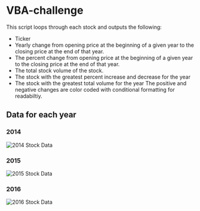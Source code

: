 # VBA-challenge
This script loops through each stock and outputs the following:
  - Ticker
  - Yearly change from opening price at the beginning of a given year to the closing price at the end of that year.
  - The percent change from opening price at the beginning of a given year to the closing price at the end of that year.
  - The total stock volume of the stock.
  - The stock with the greatest percent increase and decrease for the year
  - The stock with the greatest total volume for the year
The positive and negative changes are color coded with conditional formatting for readabiltiy.

## Data for each year
### 2014
![2014 Stock Data](https://user-images.githubusercontent.com/74028387/115331521-10777d80-a164-11eb-92bb-f5cba51da306.png)
### 2015
![2015 Stock Data](https://user-images.githubusercontent.com/74028387/115331530-14a39b00-a164-11eb-90d1-56ca879fce59.png)
### 2016
![2016 Stock Data](https://user-images.githubusercontent.com/74028387/115331532-166d5e80-a164-11eb-993b-a474b3e86176.png)

